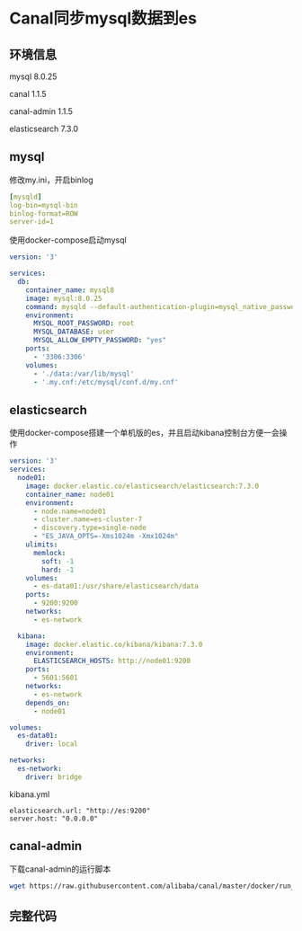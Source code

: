 # Canal同步mysql数据到es

## 环境信息

mysql 8.0.25

canal 1.1.5

canal-admin 1.1.5

elasticsearch 7.3.0

## mysql

修改my.ini，开启binlog

```yaml
[mysqld]
log-bin=mysql-bin
binlog-format=ROW
server-id=1
```

使用docker-compose启动mysql

```yaml
version: '3'

services:
  db:
    container_name: mysql8
    image: mysql:8.0.25
    command: mysqld --default-authentication-plugin=mysql_native_password --character-set-server=utf8mb4 --collation-server=utf8mb4_unicode_ci
    environment:
      MYSQL_ROOT_PASSWORD: root
      MYSQL_DATABASE: user
      MYSQL_ALLOW_EMPTY_PASSWORD: "yes"
    ports:
      - '3306:3306'
    volumes:
      - './data:/var/lib/mysql'
      - '.my.cnf:/etc/mysql/conf.d/my.cnf'
```

## elasticsearch

使用docker-compose搭建一个单机版的es，并且启动kibana控制台方便一会操作

```yaml
version: '3'
services:
  node01:
    image: docker.elastic.co/elasticsearch/elasticsearch:7.3.0
    container_name: node01
    environment:
      - node.name=node01
      - cluster.name=es-cluster-7
      - discovery.type=single-node
      - "ES_JAVA_OPTS=-Xms1024m -Xmx1024m"
    ulimits:
      memlock:
        soft: -1
        hard: -1
    volumes:
      - es-data01:/usr/share/elasticsearch/data
    ports:
      - 9200:9200
    networks:
      - es-network

  kibana:
    image: docker.elastic.co/kibana/kibana:7.3.0
    environment:
      ELASTICSEARCH_HOSTS: http://node01:9200
    ports:
      - 5601:5601
    networks:
      - es-network
    depends_on:
      - node01

volumes:
  es-data01:
    driver: local

networks:
  es-network:
    driver: bridge
```

kibana.yml

```
elasticsearch.url: "http://es:9200"
server.host: "0.0.0.0"
```

## canal-admin

下载canal-admin的运行脚本

```bash
wget https://raw.githubusercontent.com/alibaba/canal/master/docker/run_admin.sh
```





## 完整代码











